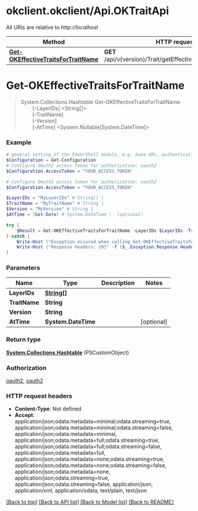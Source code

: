 # okclient.okclient/Api.OKTraitApi

All URIs are relative to *http://localhost*

Method | HTTP request | Description
------------- | ------------- | -------------
[**Get-OKEffectiveTraitsForTraitName**](OKTraitApi.md#Get-OKEffectiveTraitsForTraitName) | **GET** /api/v{version}/Trait/getEffectiveTraitsForTraitName | 


<a name="Get-OKEffectiveTraitsForTraitName"></a>
# **Get-OKEffectiveTraitsForTraitName**
> System.Collections.Hashtable Get-OKEffectiveTraitsForTraitName<br>
> &nbsp;&nbsp;&nbsp;&nbsp;&nbsp;&nbsp;&nbsp;&nbsp;[-LayerIDs] <String[]><br>
> &nbsp;&nbsp;&nbsp;&nbsp;&nbsp;&nbsp;&nbsp;&nbsp;[-TraitName] <String><br>
> &nbsp;&nbsp;&nbsp;&nbsp;&nbsp;&nbsp;&nbsp;&nbsp;[-Version] <String><br>
> &nbsp;&nbsp;&nbsp;&nbsp;&nbsp;&nbsp;&nbsp;&nbsp;[-AtTime] <System.Nullable[System.DateTime]><br>



### Example
```powershell
# general setting of the PowerShell module, e.g. base URL, authentication, etc
$Configuration = Get-Configuration
# Configure OAuth2 access token for authorization: oauth2
$Configuration.AccessToken = "YOUR_ACCESS_TOKEN"

# Configure OAuth2 access token for authorization: oauth2
$Configuration.AccessToken = "YOUR_ACCESS_TOKEN"

$LayerIDs = "MyLayerIDs" # String[] | 
$TraitName = "MyTraitName" # String | 
$Version = "MyVersion" # String | 
$AtTime = (Get-Date) # System.DateTime |  (optional)

try {
    $Result = Get-OKEffectiveTraitsForTraitName -LayerIDs $LayerIDs -TraitName $TraitName -Version $Version -AtTime $AtTime
} catch {
    Write-Host ("Exception occured when calling Get-OKEffectiveTraitsForTraitName: {0}" -f ($_.ErrorDetails | ConvertFrom-Json))
    Write-Host ("Response headers: {0}" -f ($_.Exception.Response.Headers | ConvertTo-Json))
}
```

### Parameters

Name | Type | Description  | Notes
------------- | ------------- | ------------- | -------------
 **LayerIDs** | [**String[]**](String.md)|  | 
 **TraitName** | **String**|  | 
 **Version** | **String**|  | 
 **AtTime** | **System.DateTime**|  | [optional] 

### Return type

[**System.Collections.Hashtable**](EffectiveTraitDTO.md) (PSCustomObject)

### Authorization

[oauth2](../README.md#oauth2), [oauth2](../README.md#oauth2)

### HTTP request headers

 - **Content-Type**: Not defined
 - **Accept**: application/json;odata.metadata=minimal;odata.streaming=true, application/json;odata.metadata=minimal;odata.streaming=false, application/json;odata.metadata=minimal, application/json;odata.metadata=full;odata.streaming=true, application/json;odata.metadata=full;odata.streaming=false, application/json;odata.metadata=full, application/json;odata.metadata=none;odata.streaming=true, application/json;odata.metadata=none;odata.streaming=false, application/json;odata.metadata=none, application/json;odata.streaming=true, application/json;odata.streaming=false, application/json, application/xml, application/odata, text/plain, text/json

[[Back to top]](#) [[Back to API list]](../README.md#documentation-for-api-endpoints) [[Back to Model list]](../README.md#documentation-for-models) [[Back to README]](../README.md)

